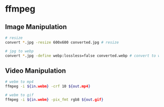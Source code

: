 # ffmpeg

## Image Manipulation

```bash
# resize
convert *.jpg -resize 600x600 converted.jpg # resize

# jpg to webp
convert *.jpg -define webp:lossless=false converted.webp # convert to webp
```

## Video Manipulation

```bash
# webm to mp4
ffmpeg -i ${in.webm} -crf 10 ${out.mp4}

# webm to gif
ffmpeg -i ${in.webm} -pix_fmt rgb8 ${out.gif}
```
